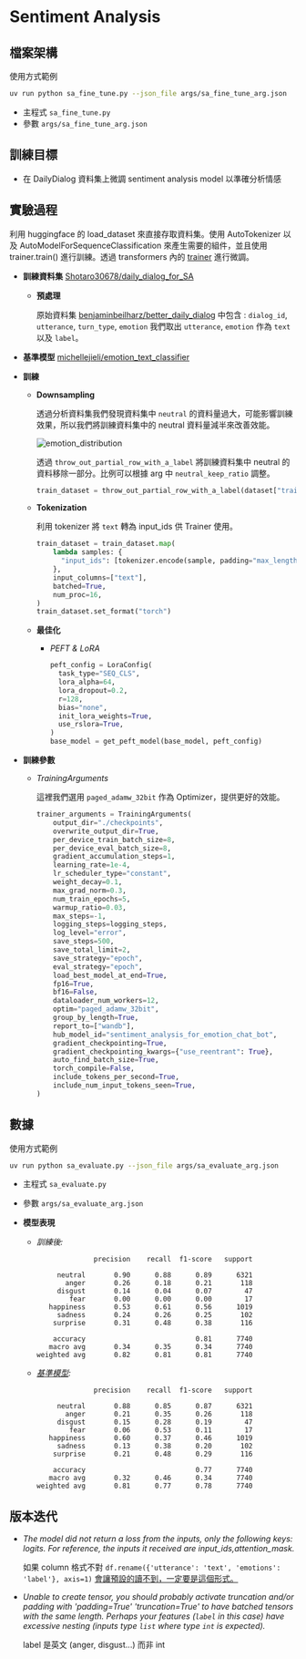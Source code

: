 # Sentiment Analysis

## 檔案架構

使用方式範例

```bash
uv run python sa_fine_tune.py --json_file args/sa_fine_tune_arg.json
```

- 主程式 `sa_fine_tune.py`
- 參數 `args/sa_fine_tune_arg.json`

## 訓練目標

- 在 DailyDialog 資料集上微調 sentiment analysis model 以準確分析情感

## 實驗過程

  利用 huggingface 的 load_dataset 來直接存取資料集。使用 AutoTokenizer 以及 AutoModelForSequenceClassification 來產生需要的組件，並且使用 trainer.train() 進行訓練。透過 transformers 內的 [trainer](https://huggingface.co/docs/transformers/main/en/main_classes/trainer) 進行微調。

  - **訓練資料集** [Shotaro30678/daily_dialog_for_SA](https://huggingface.co/datasets/Shotaro30678/daily_dialog_for_SA)

    - **預處理**
  
		原始資料集 [benjaminbeilharz/better_daily_dialog](https://huggingface.co/datasets/benjaminbeilharz/better_daily_dialog) 中包含 : `dialog_id`, `utterance`, `turn_type`, `emotion`
		我們取出 `utterance`, `emotion` 作為 `text` 以及 `label`。

  - **基準模型** [michellejieli/emotion_text_classifier](https://huggingface.co/michellejieli/emotion_text_classifier) 

  - **訓練**
    - **Downsampling**
      
      透過分析資料集我們發現資料集中 `neutral` 的資料量過大，可能影響訓練效果，所以我們將訓練資料集中的 neutral 資料量減半來改善效能。

		![emotion_distribution](https://github.com/user-attachments/assets/77fcd647-d524-4181-82fe-131e461a0e86)


      透過 `throw_out_partial_row_with_a_label` 將訓練資料集中 neutral 的資料移除一部分。比例可以根據 arg 中 `neutral_keep_ratio` 調整。

	  ```python
	  train_dataset = throw_out_partial_row_with_a_label(dataset["train"], run.config["neutral_keep_ratio"], 0)
	  ```


    - **Tokenization**
  
      利用 tokenizer 將 `text` 轉為 input_ids 供 Trainer 使用。

	  ```python
      train_dataset = train_dataset.map(
          lambda samples: {
            "input_ids": [tokenizer.encode(sample, padding="max_length", truncation=True) for sample in samples],
          },
          input_columns=["text"],
          batched=True,
          num_proc=16,
      )
      train_dataset.set_format("torch")
	  ```

    - **最佳化**

      - *PEFT & LoRA*

        ```python
        peft_config = LoraConfig(
          task_type="SEQ_CLS",
          lora_alpha=64,
          lora_dropout=0.2,
          r=128,
          bias="none",
          init_lora_weights=True,
          use_rslora=True,
        )
        base_model = get_peft_model(base_model, peft_config)
        ```

  - **訓練參數**

	  - *TrainingArguments*

		這裡我們選用 `paged_adamw_32bit` 作為 Optimizer，提供更好的效能。

	    ```python
        trainer_arguments = TrainingArguments(
            output_dir="./checkpoints",
            overwrite_output_dir=True,
            per_device_train_batch_size=8,
            per_device_eval_batch_size=8,
            gradient_accumulation_steps=1,
            learning_rate=1e-4,
            lr_scheduler_type="constant",
            weight_decay=0.1,
            max_grad_norm=0.3,
            num_train_epochs=5,
            warmup_ratio=0.03,
            max_steps=-1,
            logging_steps=logging_steps,
            log_level="error",
            save_steps=500,
            save_total_limit=2,
            save_strategy="epoch",
            eval_strategy="epoch",
            load_best_model_at_end=True,
            fp16=True,
            bf16=False,
            dataloader_num_workers=12,
            optim="paged_adamw_32bit",
            group_by_length=True,
            report_to=["wandb"],
            hub_model_id="sentiment_analysis_for_emotion_chat_bot",
            gradient_checkpointing=True,
            gradient_checkpointing_kwargs={"use_reentrant": True},
            auto_find_batch_size=True,
            torch_compile=False,
            include_tokens_per_second=True,
            include_num_input_tokens_seen=True,
        )
	    ```

## 數據
使用方式範例

```bash
uv run python sa_evaluate.py --json_file args/sa_evaluate_arg.json
```

- 主程式 `sa_evaluate.py`
- 參數 `args/sa_evaluate_arg.json`

- **模型表現**
  - *訓練後:*
    ```
                  precision    recall  f1-score   support

         neutral       0.90      0.88      0.89      6321
           anger       0.26      0.18      0.21       118
         disgust       0.14      0.04      0.07        47
            fear       0.00      0.00      0.00        17
       happiness       0.53      0.61      0.56      1019
         sadness       0.24      0.26      0.25       102
        surprise       0.31      0.48      0.38       116

        accuracy                           0.81      7740
       macro avg       0.34      0.35      0.34      7740
    weighted avg       0.82      0.81      0.81      7740
    ```
  - *[基準模型](https://huggingface.co/michellejieli/emotion_text_classifier):*
    ```
                  precision    recall  f1-score   support

         neutral       0.88      0.85      0.87      6321
           anger       0.21      0.35      0.26       118
         disgust       0.15      0.28      0.19        47
            fear       0.06      0.53      0.11        17
       happiness       0.60      0.37      0.46      1019
         sadness       0.13      0.38      0.20       102
        surprise       0.21      0.48      0.29       116

        accuracy                           0.77      7740
       macro avg       0.32      0.46      0.34      7740
    weighted avg       0.81      0.77      0.78      7740
    ```


## 版本迭代

- *The model did not return a loss from the inputs, only the following keys: logits. For reference, the inputs it received are input_ids,attention_mask.*


    如果 column 格式不對 `df.rename({'utterance': 'text', 'emotions': 'label'}, axis=1)` [會讓預設的讀不到，一定要是這個形式。](https://discuss.huggingface.co/t/the-model-did-not-return-a-loss-from-the-inputs-only-the-following-keys-logits-for-reference-the-inputs-it-received-are-input-values/25420/13)

- *Unable to create tensor, you should probably activate truncation and/or padding with 'padding=True' 'truncation=True' to have batched tensors with the same length. Perhaps your features (``label`` in this case) have excessive nesting (inputs type ``list`` where type ``int`` is expected).*
   
    label 是英文 (anger, disgust...) 而非 int

